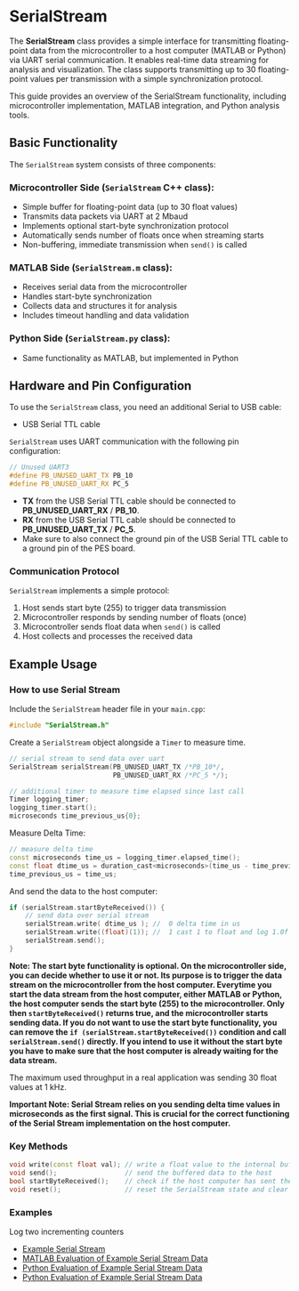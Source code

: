 # SerialStream

The **SerialStream** class provides a simple interface for transmitting floating-point data from the microcontroller to a host computer (MATLAB or Python) via UART serial communication. It enables real-time data streaming for analysis and visualization. The class supports transmitting up to 30 floating-point values per transmission with a simple synchronization protocol.

This guide provides an overview of the SerialStream functionality, including microcontroller implementation, MATLAB integration, and Python analysis tools.

## Basic Functionality

The `SerialStream` system consists of three components:

### Microcontroller Side (`SerialStream` C++ class):
- Simple buffer for floating-point data (up to 30 float values)
- Transmits data packets via UART at 2 Mbaud
- Implements optional start-byte synchronization protocol
- Automatically sends number of floats once when streaming starts
- Non-buffering, immediate transmission when `send()` is called

### MATLAB Side (`SerialStream.m` class):
- Receives serial data from the microcontroller
- Handles start-byte synchronization
- Collects data and structures it for analysis
- Includes timeout handling and data validation

### Python Side (`SerialStream.py` class):
- Same functionality as MATLAB, but implemented in Python

## Hardware and Pin Configuration

To use the `SerialStream` class, you need an additional Serial to USB cable:

- USB Serial TTL cable

`SerialStream` uses UART communication with the following pin configuration:

```cpp
// Unused UART3
#define PB_UNUSED_UART_TX PB_10
#define PB_UNUSED_UART_RX PC_5
```

- **TX** from the USB Serial TTL cable should be connected to **PB_UNUSED_UART_RX** / **PB_10**.
- **RX** from the USB Serial TTL cable should be connected to **PB_UNUSED_UART_TX** / **PC_5**.
- Make sure to also connect the ground pin of the USB Serial TTL cable to a ground pin of the PES board.

### Communication Protocol

`SerialStream` implements a simple protocol:
1. Host sends start byte (255) to trigger data transmission
2. Microcontroller responds by sending number of floats (once)
3. Microcontroller sends float data when `send()` is called
4. Host collects and processes the received data

## Example Usage

### How to use Serial Stream

Include the `SerialStream` header file in your `main.cpp`:

```cpp
#include "SerialStream.h"
```

Create a `SerialStream` object alongside a `Timer` to measure time.

```cpp
// serial stream to send data over uart
SerialStream serialStream(PB_UNUSED_UART_TX /*PB_10*/,
                          PB_UNUSED_UART_RX /*PC_5 */);

// additional timer to measure time elapsed since last call
Timer logging_timer;
logging_timer.start();
microseconds time_previous_us{0};
```

Measure Delta Time:

```cpp
// measure delta time
const microseconds time_us = logging_timer.elapsed_time();
const float dtime_us = duration_cast<microseconds>(time_us - time_previous_us).count();
time_previous_us = time_us;
```

And send the data to the host computer:

```cpp
if (serialStream.startByteReceived()) {
    // send data over serial stream
    serialStream.write( dtime_us ); //  0 delta time in us
    serialStream.write((float)(1)); //  1 cast 1 to float and log 1.0f
    serialStream.send();
}
```

**Note: The start byte functionality is optional. On the microcontroller side, you can decide whether to use it or not. Its purpose is to trigger the data stream on the microcontroller from the host computer. Everytime you start the data stream from the host computer, either MATLAB or Python, the host computer sends the start byte (255) to the microcontroller. Only then ``startByteReceived()`` returns true, and the microcontroller starts sending data. If you do not want to use the start byte functionality, you can remove the ``if (serialStream.startByteReceived())`` condition and call ``serialStream.send()`` directly. If you intend to use it without the start byte you have to make sure that the host computer is already waiting for the data stream.**

The maximum used throughput in a real application was sending 30 float values at 1 kHz.

**Important Note: Serial Stream relies on you sending delta time values in microseconds as the first signal. This is crucial for the correct functioning of the Serial Stream implementation on the host computer.**

### Key Methods

```cpp
void write(const float val); // write a float value to the internal buffer
void send();                 // send the buffered data to the host
bool startByteReceived();    // check if the host computer has sent the start byte
void reset();                // reset the SerialStream state and clear buffer
```

### Examples 

Log two incrementing counters

- [Example Serial Stream](../solutions/main_serial_stream.cpp)
- [MATLAB Evaluation of Example Serial Stream Data](../solutions/matlab/serial_stream_eval.m)
- [Python Evaluation of Example Serial Stream Data](../solutions/python/serial_stream_eval.py)
- [Python Evaluation of Example Serial Stream Data](../solutions/python/serial_stream_eval.ipynb)
